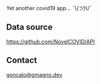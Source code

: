 Yet another covid19 app... ¯\\_(ツ)\\_/¯

## Data source

https://github.com/NovelCOVID/API

## Contact

goncalo@gmagno.dev
